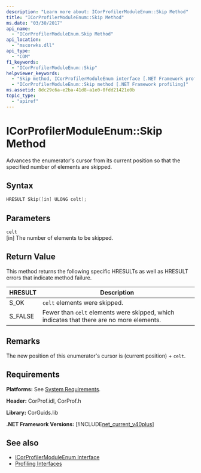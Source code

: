 ```yaml
---
description: "Learn more about: ICorProfilerModuleEnum::Skip Method"
title: "ICorProfilerModuleEnum::Skip Method"
ms.date: "03/30/2017"
api_name: 
  - "ICorProfilerModuleEnum.Skip Method"
api_location: 
  - "mscorwks.dll"
api_type: 
  - "COM"
f1_keywords: 
  - "ICorProfilerModuleEnum::Skip"
helpviewer_keywords: 
  - "Skip method, ICorProfilerModuleEnum interface [.NET Framework profiling]"
  - "ICorProfilerModuleEnum::Skip method [.NET Framework profiling]"
ms.assetid: 8dc29c6a-e2ba-41d8-a1e0-0fdd21421e0b
topic_type: 
  - "apiref"
---
```

# ICorProfilerModuleEnum::Skip Method

Advances the enumerator's cursor from its current position so that the specified number of elements are skipped.  
  
## Syntax  
  
```cpp  
HRESULT Skip([in] ULONG celt);  
```  
  
## Parameters  

 `celt`  
 [in] The number of elements to be skipped.  
  
## Return Value  

 This method returns the following specific HRESULTs as well as HRESULT errors that indicate method failure.  
  
|HRESULT|Description|  
|-------------|-----------------|  
|S_OK|`celt` elements were skipped.|  
|S_FALSE|Fewer than `celt` elements were skipped, which indicates that there are no more elements.|  
  
## Remarks  

 The new position of this enumerator's cursor is (current position) + `celt`.  
  
## Requirements  

 **Platforms:** See [System Requirements](../../get-started/system-requirements.md).  
  
 **Header:** CorProf.idl, CorProf.h  
  
 **Library:** CorGuids.lib  
  
 **.NET Framework Versions:** [!INCLUDE[net_current_v40plus](../../../../includes/net-current-v40plus-md.md)]  
  
## See also

- [ICorProfilerModuleEnum Interface](icorprofilermoduleenum-interface.md)
- [Profiling Interfaces](profiling-interfaces.md)
